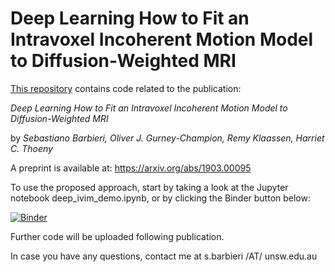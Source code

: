 # Deep Learning How to Fit an Intravoxel Incoherent Motion Model to Diffusion-Weighted MRI

[This repository](https://github.com/sebbarb/deep_ivim) contains code related to the publication:

_Deep Learning How to Fit an Intravoxel Incoherent Motion Model to Diffusion-Weighted MRI_

by _Sebastiano Barbieri, Oliver J. Gurney-Champion, Remy Klaassen, Harriet C. Thoeny_

A preprint is available at: https://arxiv.org/abs/1903.00095

To use the proposed approach, start by taking a look at the Jupyter notebook deep_ivim_demo.ipynb, or by clicking the Binder button below:

[![Binder](https://mybinder.org/badge_logo.svg)](https://mybinder.org/v2/gh/FINKI-Research-methodology-in-ICT/paper_example/HEAD)

Further code will be uploaded following publication.

In case you have any questions, contact me at s.barbieri /AT/ unsw.edu.au

